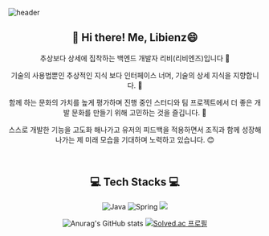 












![header](https://capsule-render.vercel.app/api?type=waving&color=FFA500&height=200&descAlign=50&fontAlign=50&section=header&text=Libienz&fontSize=65&fontColor=2E2E2E&animation=twinkling)  



<div align="center">

## 👋 Hi there! Me, Libienz😄  
추상보다 상세에 집착하는 백엔드 개발자 리비(리비엔즈)입니다 🙌

기술의 사용법뿐인 추상적인 지식 보다 인터페이스 너머, 기술의 상세 지식을 지향합니다. 📒

함께 하는 문화의 가치를 높게 평가하며 진행 중인 스터디와 팀 프로젝트에서 더 좋은 개발 문화를 만들기 위해 고민하는 것을 즐깁니다. 🤔

스스로 개발한 기능을 고도화 해나가고 유저의 피드백을 적용하면서 조직과 함께 성장해나가는 제 미래 모습을 기대하며 노력하고 있습니다. 😊


<br/>

## 💻 Tech Stacks 💻
    

<p display="inline" align="center">
  <img alt="Java" src ="https://img.shields.io/badge/Java-007396.svg?&style=for-the-badge&logo=Java&logoColor=white"/> 
  <img alt="Spring" src ="https://img.shields.io/badge/Spring-6DB33F.svg?&style=for-the-badge&logo=Spring&logoColor=white"/> 
  <img src="https://img.shields.io/badge/SpringBoot-6DB33F?style=for-the-badge&logo=springboot&logoColor=white">




<br/>

![Anurag's GitHub stats](https://github-readme-stats.vercel.app/api?username=Libienz&show_icons=true&theme=github_dark)
[![Solved.ac
프로필](http://mazassumnida.wtf/api/v2/generate_badge?boj=yellow7171)](https://solved.ac/yellow7171)


<br/>

  
 
 




  
  
  
  

<br><br>
</p>
